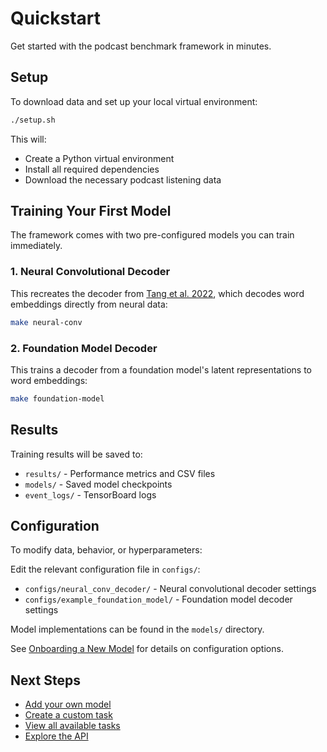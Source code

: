 # Quickstart

Get started with the podcast benchmark framework in minutes.

## Setup

To download data and set up your local virtual environment:

```bash
./setup.sh
```

This will:
- Create a Python virtual environment
- Install all required dependencies
- Download the necessary podcast listening data

## Training Your First Model

The framework comes with two pre-configured models you can train immediately.

### 1. Neural Convolutional Decoder

This recreates the decoder from [Tang et al. 2022](https://www.nature.com/articles/s41593-022-01026-4), which decodes word embeddings directly from neural data:

```bash
make neural-conv
```

### 2. Foundation Model Decoder

This trains a decoder from a foundation model's latent representations to word embeddings:

```bash
make foundation-model
```

## Results

Training results will be saved to:
- `results/` - Performance metrics and CSV files
- `models/` - Saved model checkpoints
- `event_logs/` - TensorBoard logs

## Configuration

To modify data, behavior, or hyperparameters:

Edit the relevant configuration file in `configs/`:
- `configs/neural_conv_decoder/` - Neural convolutional decoder settings
- `configs/example_foundation_model/` - Foundation model decoder settings

Model implementations can be found in the `models/` directory.

See [Onboarding a New Model](onboarding-model.md) for details on configuration options.

## Next Steps

- [Add your own model](onboarding-model.md)
- [Create a custom task](adding-task.md)
- [View all available tasks](task-reference.md)
- [Explore the API](api-reference.md)
